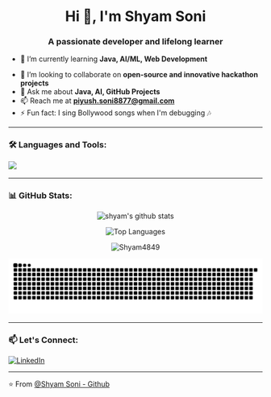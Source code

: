 <!-- README.md -->

<h1 align="center">Hi 👋, I'm Shyam Soni</h1>
<h3 align="center">A passionate developer and lifelong learner</h3>

- 🌱 I’m currently learning **Java, AI/ML, Web Development**
<!-- - 🧠 Building a mental health app for the **Google Solution Challenge 2025** -->
- 👯 I’m looking to collaborate on **open-source and innovative hackathon projects**
- 💬 Ask me about **Java, AI, GitHub Projects**
- 📫 Reach me at **piyush.soni8877@gmail.com**
- ⚡ Fun fact: I sing Bollywood songs when I'm debugging 🎶

---

### 🛠️ Languages and Tools:
<p align="left">
  <img src="https://skillicons.dev/icons?i=c,cpp,java,python,html,css,github,git,vscode" />
</p>

---

### 📊 GitHub Stats:
<p align="center">
  <img src="https://github-readme-stats.vercel.app/api?username=Shyam4849&show_icons=true&theme=tokyonight" alt="shyam's github stats" />
</p>


<p align="center">
  <img height="180em" src="https://github-readme-stats.vercel.app/api/top-langs/?username=Shyam4849&layout=compact&theme=tokyonight&hide_border=true" alt="Top Languages"/>
</p>


<p align="center" ><img src="https://github-readme-streak-stats.herokuapp.com/?user=Shyam4849&" alt="Shyam4849" /></p>


<img src="https://raw.githubusercontent.com/Shyam4849/Shyam4849/output/github-contribution-grid-snake.svg" />


---



<!-- ### 🔥 Contribution Activity

<p align="center">
  <img src="https://github-readme-activity-graph.vercel.app/graph?username=Shyam4849&theme=tokyonight" />
</p>


---
-->

### 📫 Let's Connect:
[![LinkedIn](https://img.shields.io/badge/LinkedIn-blue?logo=linkedin&style=for-the-badge)](https://linkedin.com/in/shyam-kumar-soni-4017ba28b)
<!-- 
[![Twitter](https://img.shields.io/badge/Twitter-1DA1F2?logo=twitter&style=for-the-badge)](https://twitter.com/yourhandle)
[![Portfolio](https://img.shields.io/badge/Portfolio-000?logo=firefox&style=for-the-badge)](https://yourwebsite.com) 
-->

---

⭐️ From [@Shyam Soni - Github](https://github.com/Shyam4849)

